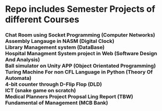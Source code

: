# Repo includes Semester Projects of different Courses
<h3>Chat Room using Socket Programming (Computer Networks)<br>
Assembly Langauge in NASM (Digital Clock) <br>
Library Management system (DataBase)<br>
Hospital Managment System project in Web (Software Design And Analysis) <br>
Ball simulator on Unity APP (Object Orientated Programming)<br>
Turing Machine For non CFL Language in Python (Theory Of Automata)<br>
4-bit counter through D-Flip Flop (DLD)<br>
ICT (snake game on scratch)<br>
Medical Planners Project Propsal Ling Report (TBW)<br>
Fundamental of Management (MCB Bank)<br>
